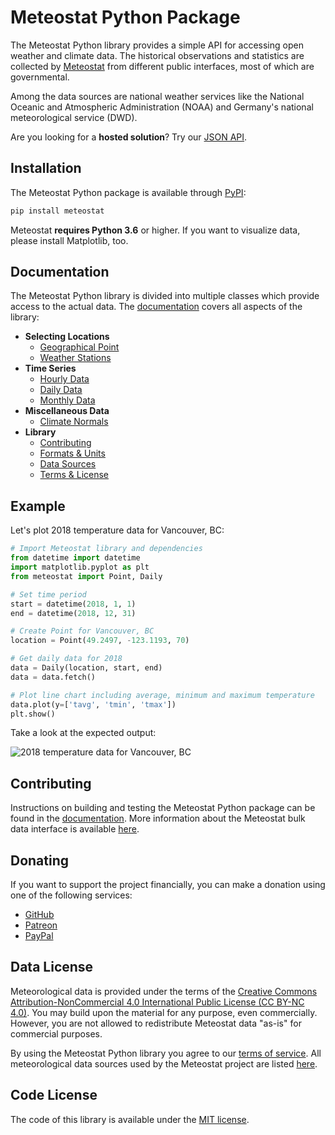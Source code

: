 # Meteostat Python Package

The Meteostat Python library provides a simple API for accessing open weather and climate data. The historical observations and statistics are collected by [Meteostat](https://meteostat.net) from different public interfaces, most of which are governmental.

Among the data sources are national weather services like the National Oceanic and Atmospheric Administration (NOAA) and Germany's national meteorological service (DWD).

Are you looking for a **hosted solution**? Try our [JSON API](https://rapidapi.com/meteostat/api/meteostat/).

## Installation

The Meteostat Python package is available through [PyPI](https://pypi.org/project/meteostat/):

```sh
pip install meteostat
```

Meteostat **requires Python 3.6** or higher. If you want to visualize data, please install Matplotlib, too.

## Documentation

The Meteostat Python library is divided into multiple classes which provide access to the actual data. The [documentation](https://dev.meteostat.net/python/) covers all aspects of the library:

* **Selecting Locations**
  * [Geographical Point](https://dev.meteostat.net/python/point.html)
  * [Weather Stations](https://dev.meteostat.net/python/stations.html)
* **Time Series**
  * [Hourly Data](https://dev.meteostat.net/python/hourly.html)
  * [Daily Data](https://dev.meteostat.net/python/daily.html)
  * [Monthly Data](https://dev.meteostat.net/python/monthly.html)
* **Miscellaneous Data**
  * [Climate Normals](https://dev.meteostat.net/python/normals.html)
* **Library**
  * [Contributing](https://dev.meteostat.net/python/contributing.html)
  * [Formats & Units](https://dev.meteostat.net/formats.html)
  * [Data Sources](https://dev.meteostat.net/sources.html)
  * [Terms & License](https://dev.meteostat.net/terms.html)

## Example

Let's plot 2018 temperature data for Vancouver, BC:

```python
# Import Meteostat library and dependencies
from datetime import datetime
import matplotlib.pyplot as plt
from meteostat import Point, Daily

# Set time period
start = datetime(2018, 1, 1)
end = datetime(2018, 12, 31)

# Create Point for Vancouver, BC
location = Point(49.2497, -123.1193, 70)

# Get daily data for 2018
data = Daily(location, start, end)
data = data.fetch()

# Plot line chart including average, minimum and maximum temperature
data.plot(y=['tavg', 'tmin', 'tmax'])
plt.show()
```

Take a look at the expected output:

![2018 temperature data for Vancouver, BC](https://dev.meteostat.net/assets/img/py-example-chart.046f8b8e.png)

## Contributing

Instructions on building and testing the Meteostat Python package can be found in the [documentation](https://dev.meteostat.net/python/contributing.html). More information about the Meteostat bulk data interface is available [here](https://dev.meteostat.net/bulk/).

## Donating

If you want to support the project financially, you can make a donation using one of the following services:

* [GitHub](https://github.com/sponsors/clampr)
* [Patreon](https://www.patreon.com/meteostat)
* [PayPal](https://www.paypal.com/donate?hosted_button_id=MQ67WRDC8EW38)

## Data License

Meteorological data is provided under the terms of the [Creative Commons Attribution-NonCommercial 4.0 International Public License (CC BY-NC 4.0)](https://creativecommons.org/licenses/by-nc/4.0/legalcode). You may build upon the material
for any purpose, even commercially. However, you are not allowed to redistribute Meteostat data "as-is" for commercial purposes.

By using the Meteostat Python library you agree to our [terms of service](https://dev.meteostat.net/docs/terms.html). All meteorological data sources used by the Meteostat project are listed [here](https://dev.meteostat.net/docs/sources.html).

## Code License

The code of this library is available under the [MIT license](https://opensource.org/licenses/MIT).
